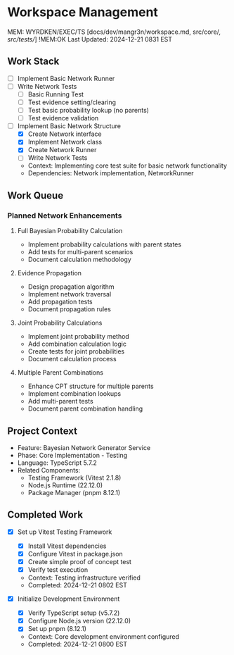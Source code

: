 # Workspace Management
MEM: WYRDKEN/EXEC/TS [docs/dev/mangr3n/workspace.md, src/core/*, src/tests/*] !MEM:OK
Last Updated: 2024-12-21 0831 EST

## Work Stack

- [ ] Implement Basic Network Runner
- [ ] Write Network Tests
  - [ ] Basic Running Test
  - [ ] Test evidence setting/clearing
  - [ ] Test basic probability lookup (no parents)
  - [ ] Test evidence validation
- [ ] Implement Basic Network Structure
  - [x] Create Network interface
  - [x] Implement Network class
  - [x] Create Network Runner
  - [ ] Write Network Tests
  - Context: Implementing core test suite for basic network functionality
  - Dependencies: Network implementation, NetworkRunner

## Work Queue
### Planned Network Enhancements
1. Full Bayesian Probability Calculation
   - Implement probability calculations with parent states
   - Add tests for multi-parent scenarios
   - Document calculation methodology

2. Evidence Propagation
   - Design propagation algorithm
   - Implement network traversal
   - Add propagation tests
   - Document propagation rules

3. Joint Probability Calculations
   - Implement joint probability method
   - Add combination calculation logic
   - Create tests for joint probabilities
   - Document calculation process

4. Multiple Parent Combinations
   - Enhance CPT structure for multiple parents
   - Implement combination lookups
   - Add multi-parent tests
   - Document parent combination handling

## Project Context
- Feature: Bayesian Network Generator Service
- Phase: Core Implementation - Testing
- Language: TypeScript 5.7.2
- Related Components:
  * Testing Framework (Vitest 2.1.8)
  * Node.js Runtime (22.12.0)
  * Package Manager (pnpm 8.12.1)

## Completed Work
- [x] Set up Vitest Testing Framework
  - [x] Install Vitest dependencies
  - [x] Configure Vitest in package.json
  - [x] Create simple proof of concept test
  - [x] Verify test execution
  - Context: Testing infrastructure verified
  - Completed: 2024-12-21 0802 EST

- [x] Initialize Development Environment
  - [x] Verify TypeScript setup (v5.7.2)
  - [x] Configure Node.js version (22.12.0)
  - [x] Set up pnpm (8.12.1)
  - Context: Core development environment configured
  - Completed: 2024-12-21 0800 EST
